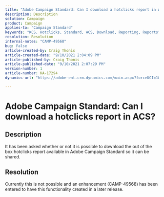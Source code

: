 ```yaml
---
title: "Adobe Campaign Standard: Can I download a hotclicks report in ACS?"
description: Description
solution: Campaign
product: Campaign
applies-to: "Campaign Standard"
keywords: "KCS, Hotclicks, Standard, ACS, Download, Reporting, Reports"
resolution: Resolution
internal-notes: "CAMP-49568"
bug: False
article-created-by: Craig Thonis
article-created-date: "9/10/2021 2:04:09 PM"
article-published-by: Craig Thonis
article-published-date: "9/10/2021 2:07:29 PM"
version-number: 1
article-number: KA-17294
dynamics-url: "https://adobe-ent.crm.dynamics.com/main.aspx?forceUCI=1&pagetype=entityrecord&etn=knowledgearticle&id=55d3edf4-3f12-ec11-b6e6-000d3a597bfc"

---
```

# Adobe Campaign Standard: Can I download a hotclicks report in ACS?

## Description


It has been asked whether or not it is possible to download the out of the box hotclicks report available in Adobe Campaign Standard so it can be shared.


## Resolution


Currently this is not possible and an enhancement (CAMP-49568) has been entered to have this functionality created in a later release.


